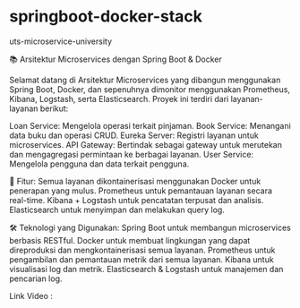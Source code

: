 # springboot-docker-stack
uts-microservice-university

📚 Arsitektur Microservices dengan Spring Boot & Docker

Selamat datang di Arsitektur Microservices yang dibangun menggunakan Spring Boot, Docker, dan sepenuhnya dimonitor menggunakan Prometheus, Kibana, Logstash, serta Elasticsearch. Proyek ini terdiri dari layanan-layanan berikut:

Loan Service: Mengelola operasi terkait pinjaman.
Book Service: Menangani data buku dan operasi CRUD.
Eureka Server: Registri layanan untuk microservices.
API Gateway: Bertindak sebagai gateway untuk merutekan dan mengagregasi permintaan ke berbagai layanan.
User Service: Mengelola pengguna dan data terkait pengguna.

🚀 Fitur:
Semua layanan dikontainerisasi menggunakan Docker untuk penerapan yang mulus.
Prometheus untuk pemantauan layanan secara real-time.
Kibana + Logstash untuk pencatatan terpusat dan analisis.
Elasticsearch untuk menyimpan dan melakukan query log.

🛠️ Teknologi yang Digunakan:
Spring Boot untuk membangun microservices berbasis RESTful.
Docker untuk membuat lingkungan yang dapat direproduksi dan mengkontainerisasi semua layanan.
Prometheus untuk pengambilan dan pemantauan metrik dari semua layanan.
Kibana untuk visualisasi log dan metrik.
Elasticsearch & Logstash untuk manajemen dan pencarian log.

Link Video : 
